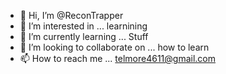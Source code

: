 - 👋 Hi, I’m @ReconTrapper
- 👀 I’m interested in ... learnining 
- 🌱 I’m currently learning ... Stuff
- 💞️ I’m looking to collaborate on ... how to learn 
- 📫 How to reach me ... telmore4611@gmail.com

<!---
ReconTrapper/ReconTrapper is a ✨ special ✨ repository because its `README.md` (this file) appears on your GitHub profile.
You can click the Preview link to take a look at your changes.
--->
